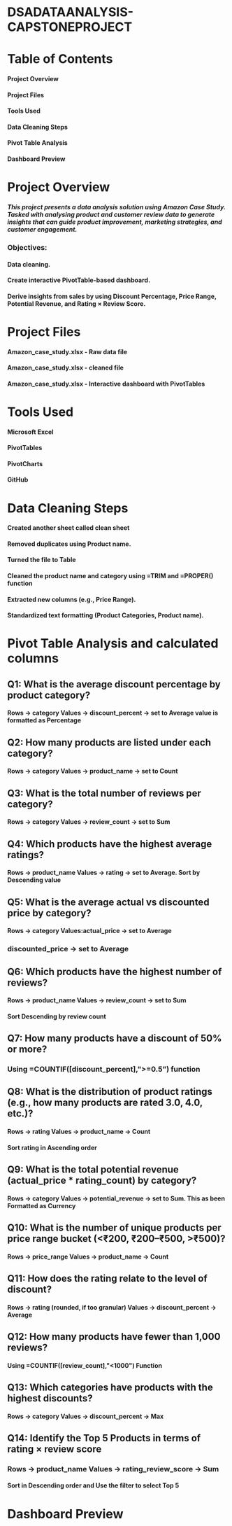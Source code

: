 # DSADATAANALYSIS-CAPSTONEPROJECT
# Table of Contents
#### Project Overview
#### Project Files
#### Tools Used
#### Data Cleaning Steps
#### Pivot Table Analysis
#### Dashboard Preview
# Project Overview
##### This project presents a data analysis solution using Amazon Case Study. Tasked with analysing product and customer review data to generate insights that can guide product improvement, marketing strategies, and customer engagement.
### Objectives:
#### Data cleaning.
#### Create interactive PivotTable-based dashboard.
#### Derive insights from sales by using Discount Percentage, Price Range, Potential Revenue, and Rating × Review Score.
# Project Files
#### Amazon_case_study.xlsx -  Raw data file
#### Amazon_case_study.xlsx - cleaned file
#### Amazon_case_study.xlsx -	Interactive dashboard with PivotTables
# Tools Used
#### Microsoft Excel
#### PivotTables
#### PivotCharts
#### GitHub
# Data Cleaning Steps
#### Created another sheet called clean sheet
#### Removed duplicates using Product name.
#### Turned the file to Table
#### Cleaned the product name and category using =TRIM and =PROPER() function
#### Extracted new columns (e.g., Price Range).
#### Standardized text formatting (Product Categories, Product name).
# Pivot Table Analysis and calculated columns
## Q1: What is the average discount percentage by product category?
#### Rows → category Values → discount_percent → set to Average value is formatted as Percentage
##  Q2: How many products are listed under each category?
#### Rows → category Values → product_name → set to Count
## Q3: What is the total number of reviews per category?
#### Rows → category Values → review_count → set to Sum
## Q4: Which products have the highest average ratings?
#### Rows → product_name Values → rating → set to Average. Sort by Descending value
##  Q5: What is the average actual vs discounted price by category?
#### Rows → category Values:actual_price → set to Average 
### discounted_price → set to Average
##  Q6: Which products have the highest number of reviews?
#### Rows → product_name Values → review_count → set to Sum
#### Sort Descending by review count
## Q7: How many products have a discount of 50% or more?
### Using =COUNTIF([discount_percent],">=0.5") function
##  Q8: What is the distribution of product ratings (e.g., how many products are rated 3.0, 4.0, etc.)?
#### Rows → rating Values → product_name → Count
#### Sort rating in Ascending order
## Q9: What is the total potential revenue (actual_price * rating_count) by category?
#### Rows → category Values → potential_revenue → set to Sum. This as been Formatted as Currency
## Q10: What is the number of unique products per price range bucket (<₹200, ₹200–₹500, >₹500)?
#### Rows → price_range Values → product_name → Count
## Q11: How does the rating relate to the level of discount?
#### Rows → rating (rounded, if too granular) Values → discount_percent → Average
## Q12: How many products have fewer than 1,000 reviews?
#### Using =COUNTIF([review_count],"<1000") Function
##  Q13: Which categories have products with the highest discounts?
#### Rows → category Values → discount_percent → Max
## Q14: Identify the Top 5 Products in terms of rating × review score
### Rows → product_name Values → rating_review_score → Sum
#### Sort in Descending order and Use the filter to select Top 5
# Dashboard Preview


